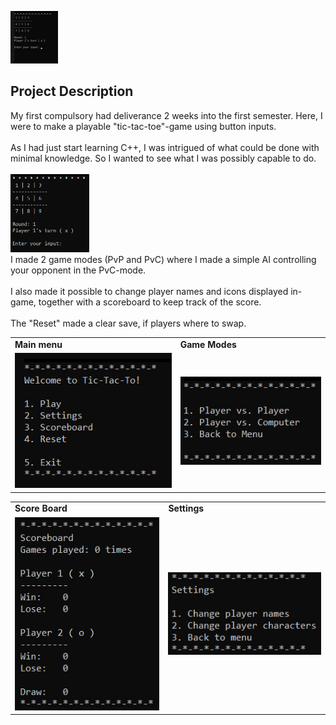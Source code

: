 <img src="https://github.com/Bsktrrl/Bsktrrl.github.io/blob/main/images/TicTacToe/Gameplay.gif" width="15%"/><br>

## Project Description
My first compulsory had deliverance 2 weeks into the first semester. Here, I were to make a playable "tic-tac-toe"-game using button inputs.
<br>
<br>
As I had just start learning C++, I was intrigued of what could be done with minimal knowledge. So I wanted to see what I was possibly capable to do.
<br>
<br>
<img src="https://github.com/Bsktrrl/Bsktrrl.github.io/blob/main/images/TicTacToe/Game.jpg" width="25%"/><br>
I made 2 game modes (PvP and PvC) where I made a simple AI controlling your opponent in the PvC-mode.
<br>
<br>
I also made it possible to change player names and icons displayed in-game, together with a scoreboard to keep track of the score.
<br>
<br>
The "Reset" made a clear save, if players where to swap.

<table width="100%">
      <tr><td><b>Main menu</b></td>
      <td><b>Game Modes</b></td></tr>
      <tr><td><img src="https://github.com/Bsktrrl/Bsktrrl.github.io/blob/main/images/TicTacToe/MainMenu.jpg"/></td>
      <td><img src="https://github.com/Bsktrrl/Bsktrrl.github.io/blob/main/images/TicTacToe/GameMode_Select.jpg"/></td></tr>
 </table>
 <table width="100%">
      <tr><td><b>Score Board</b></td>
      <td><b>Settings</b></td></tr>
      <tr><td><img src="https://github.com/Bsktrrl/Bsktrrl.github.io/blob/main/images/TicTacToe/Scoreboard.jpg"/></td>
      <td><img src="https://github.com/Bsktrrl/Bsktrrl.github.io/blob/main/images/TicTacToe/Settings.jpg"/><br></td></tr>
</table>
